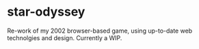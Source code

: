 # star-odyssey

Re-work of my 2002 browser-based game, using up-to-date web technolgies and design.
Currently a WIP.

